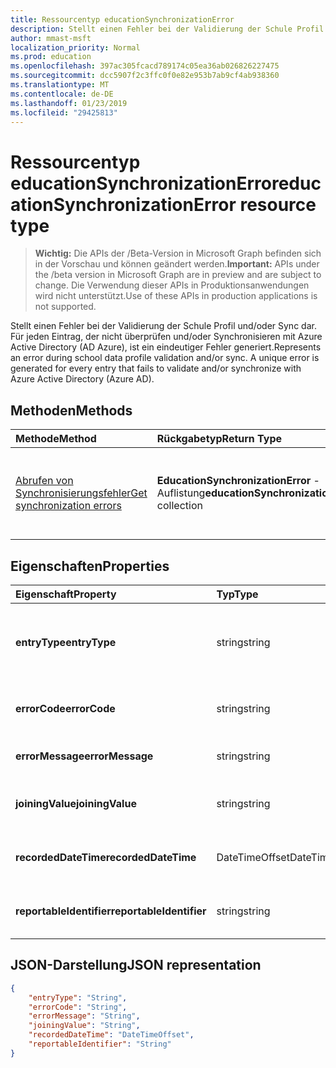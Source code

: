 ```yaml
---
title: Ressourcentyp educationSynchronizationError
description: Stellt einen Fehler bei der Validierung der Schule Profil und/oder Sync dar. Für jeden Eintrag, der nicht überprüfen und/oder Synchronisieren mit Azure Active Directory (AD Azure), ist ein eindeutiger Fehler generiert.
author: mmast-msft
localization_priority: Normal
ms.prod: education
ms.openlocfilehash: 397ac305fcacd789174c05ea36ab026826227475
ms.sourcegitcommit: dcc5907f2c3ffc0f0e82e953b7ab9cf4ab938360
ms.translationtype: MT
ms.contentlocale: de-DE
ms.lasthandoff: 01/23/2019
ms.locfileid: "29425813"
---
```

# <a name="educationsynchronizationerror-resource-type"></a><span data-ttu-id="4a8d8-103">Ressourcentyp educationSynchronizationError</span><span class="sxs-lookup"><span data-stu-id="4a8d8-103">educationSynchronizationError resource type</span></span>

> <span data-ttu-id="4a8d8-104">**Wichtig:** Die APIs der /Beta-Version in Microsoft Graph befinden sich in der Vorschau und können geändert werden.</span><span class="sxs-lookup"><span data-stu-id="4a8d8-104">**Important:** APIs under the /beta version in Microsoft Graph are in preview and are subject to change.</span></span> <span data-ttu-id="4a8d8-105">Die Verwendung dieser APIs in Produktionsanwendungen wird nicht unterstützt.</span><span class="sxs-lookup"><span data-stu-id="4a8d8-105">Use of these APIs in production applications is not supported.</span></span>

<span data-ttu-id="4a8d8-106">Stellt einen Fehler bei der Validierung der Schule Profil und/oder Sync dar. Für jeden Eintrag, der nicht überprüfen und/oder Synchronisieren mit Azure Active Directory (AD Azure), ist ein eindeutiger Fehler generiert.</span><span class="sxs-lookup"><span data-stu-id="4a8d8-106">Represents an error during school data profile validation and/or sync. A unique error is generated for every entry that fails to validate and/or synchronize with Azure Active Directory (Azure AD).</span></span>

## <a name="methods"></a><span data-ttu-id="4a8d8-107">Methoden</span><span class="sxs-lookup"><span data-stu-id="4a8d8-107">Methods</span></span>

| <span data-ttu-id="4a8d8-108">Methode</span><span class="sxs-lookup"><span data-stu-id="4a8d8-108">Method</span></span> | <span data-ttu-id="4a8d8-109">Rückgabetyp</span><span class="sxs-lookup"><span data-stu-id="4a8d8-109">Return Type</span></span> | <span data-ttu-id="4a8d8-110">Beschreibung</span><span class="sxs-lookup"><span data-stu-id="4a8d8-110">Description</span></span> |
|:-|:-|:-|
| [<span data-ttu-id="4a8d8-111">Abrufen von Synchronisierungsfehler</span><span class="sxs-lookup"><span data-stu-id="4a8d8-111">Get synchronization errors</span></span>](../api/educationsynchronizationerrors-get.md) | <span data-ttu-id="4a8d8-112">**EducationSynchronizationError** -Auflistung</span><span class="sxs-lookup"><span data-stu-id="4a8d8-112">**educationSynchronizationError** collection</span></span>| <span data-ttu-id="4a8d8-113">Gibt die Liste der Synchronisierungsfehler im Zusammenhang mit einem Profil.</span><span class="sxs-lookup"><span data-stu-id="4a8d8-113">Returns the list of synchronization errors associated with a profile.</span></span> |

## <a name="properties"></a><span data-ttu-id="4a8d8-114">Eigenschaften</span><span class="sxs-lookup"><span data-stu-id="4a8d8-114">Properties</span></span>

| <span data-ttu-id="4a8d8-115">Eigenschaft</span><span class="sxs-lookup"><span data-stu-id="4a8d8-115">Property</span></span> | <span data-ttu-id="4a8d8-116">Typ</span><span class="sxs-lookup"><span data-stu-id="4a8d8-116">Type</span></span> | <span data-ttu-id="4a8d8-117">Beschreibung</span><span class="sxs-lookup"><span data-stu-id="4a8d8-117">Description</span></span> |
|:-|:-|:-|
| <span data-ttu-id="4a8d8-118">**entryType**</span><span class="sxs-lookup"><span data-stu-id="4a8d8-118">**entryType**</span></span> | <span data-ttu-id="4a8d8-119">string</span><span class="sxs-lookup"><span data-stu-id="4a8d8-119">string</span></span> |  <span data-ttu-id="4a8d8-120">Stellt die Sync-Entität (Schule, Abschnitt, Student, Lehrer).</span><span class="sxs-lookup"><span data-stu-id="4a8d8-120">Represents the sync entity (school, section, student, teacher).</span></span>       |
| <span data-ttu-id="4a8d8-121">**<ui>errorCode</ui>**</span><span class="sxs-lookup"><span data-stu-id="4a8d8-121">**errorCode**</span></span> | <span data-ttu-id="4a8d8-122">string</span><span class="sxs-lookup"><span data-stu-id="4a8d8-122">string</span></span> |  <span data-ttu-id="4a8d8-123">Stellt den Fehlercode für diesen Fehler.</span><span class="sxs-lookup"><span data-stu-id="4a8d8-123">Represents the error code for this error.</span></span>         |
| <span data-ttu-id="4a8d8-124">**errorMessage**</span><span class="sxs-lookup"><span data-stu-id="4a8d8-124">**errorMessage**</span></span> | <span data-ttu-id="4a8d8-125">string</span><span class="sxs-lookup"><span data-stu-id="4a8d8-125">string</span></span> |  <span data-ttu-id="4a8d8-126">Enthält eine Beschreibung des Fehlers.</span><span class="sxs-lookup"><span data-stu-id="4a8d8-126">Contains a description of the error.</span></span>        |
| <span data-ttu-id="4a8d8-127">**joiningValue**</span><span class="sxs-lookup"><span data-stu-id="4a8d8-127">**joiningValue**</span></span> | <span data-ttu-id="4a8d8-128">string</span><span class="sxs-lookup"><span data-stu-id="4a8d8-128">string</span></span> |  <span data-ttu-id="4a8d8-129">Der eindeutige Bezeichner für den Eintrag.</span><span class="sxs-lookup"><span data-stu-id="4a8d8-129">The unique identifier for the entry.</span></span>         |
| <span data-ttu-id="4a8d8-130">**recordedDateTime**</span><span class="sxs-lookup"><span data-stu-id="4a8d8-130">**recordedDateTime**</span></span> | <span data-ttu-id="4a8d8-131">DateTimeOffset</span><span class="sxs-lookup"><span data-stu-id="4a8d8-131">DateTimeOffset</span></span> | <span data-ttu-id="4a8d8-132">Der Zeitpunkt des Auftretens dieses Fehlers.</span><span class="sxs-lookup"><span data-stu-id="4a8d8-132">The time of occurrence of this error.</span></span>         |
| <span data-ttu-id="4a8d8-133">**reportableIdentifier**</span><span class="sxs-lookup"><span data-stu-id="4a8d8-133">**reportableIdentifier**</span></span> | <span data-ttu-id="4a8d8-134">string</span><span class="sxs-lookup"><span data-stu-id="4a8d8-134">string</span></span> | <span data-ttu-id="4a8d8-135">Der Bezeichner für diesen Fehlereintrag.</span><span class="sxs-lookup"><span data-stu-id="4a8d8-135">The identifier of this error entry.</span></span>       |

## <a name="json-representation"></a><span data-ttu-id="4a8d8-136">JSON-Darstellung</span><span class="sxs-lookup"><span data-stu-id="4a8d8-136">JSON representation</span></span>
<!-- {
  "blockType": "resource",
  "optionalProperties": [

  ],
  "@odata.type": "microsoft.graph.educationSynchronizationError"
}-->

```json
{
    "entryType": "String",
    "errorCode": "String",
    "errorMessage": "String",
    "joiningValue": "String",
    "recordedDateTime": "DateTimeOffset",
    "reportableIdentifier": "String"
}
```
